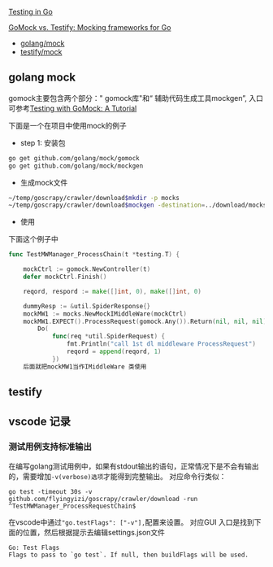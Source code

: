 

[Testing in Go](https://rollout.io/blog/testing-in-go/)

[GoMock vs. Testify: Mocking frameworks for Go](https://blog.codecentric.de/2019/07/gomock-vs-testify/)

- [golang/mock](https://github.com/golang/mock)
- [testify/mock](https://github.com/stretchr/testify)

##  golang mock

gomock主要包含两个部分：" gomock库"和“ 辅助代码生成工具mockgen”, 入口可参考[Testing with GoMock: A Tutorial](https://blog.codecentric.de/en/2017/08/gomock-tutorial/)

下面是一个在项目中使用mock的例子

- step 1: 安装包

```sh
go get github.com/golang/mock/gomock
go get github.com/golang/mock/mockgen
```

- 生成mock文件
```sh
~/temp/goscrapy/crawler/download$mkdir -p mocks
~/temp/goscrapy/crawler/download$mockgen -destination=../download/mocks/mock_IMiddleWare.go   -package=mocks -source=download_interf.go
```
- 使用

下面这个例子中
```go
func TestMWManager_ProcessChain(t *testing.T) {

	mockCtrl := gomock.NewController(t)
	defer mockCtrl.Finish()

	reqord, respord := make([]int, 0), make([]int, 0)

	dummyResp := &util.SpiderResponse{}
	mockMW1 := mocks.NewMockIMiddleWare(mockCtrl)
	mockMW1.EXPECT().ProcessRequest(gomock.Any()).Return(nil, nil, nil).
		Do(
			func(req *util.SpiderRequest) {
				fmt.Println("call 1st dl middleware ProcessRequest")
				reqord = append(reqord, 1)
            })
    后面就把mockMW1当作IMiddleWare 类使用
```


## testify


## vscode 记录

### 测试用例支持标准输出

在编写golang测试用例中，如果有stdout输出的语句，正常情况下是不会有输出的，需要增加`-v(verbose)选项`才能得到完整输出。 对应命令行类似：

`go test -timeout 30s -v github.com/flyingyizi/goscrapy/crawler/download -run ^TestMWManager_ProcessRequestChain$`

在vscode中通过`"go.testFlags": ["-v"],`配置来设置。 对应GUI 入口是找到下面的位置，然后根据提示去编辑settings.json文件

```text
Go: Test Flags
Flags to pass to `go test`. If null, then buildFlags will be used.
```
